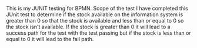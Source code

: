 This is my JUNIT testing for BPMN.
Scope of the test
I have completed this JUnit test to determine if the stock available on the information system is greater than 0 so that the stock is available and less than or equal to 0 so the stock isn't available. If the stock is greater than 0 it will lead to a success path for the test with the test passing but if the stock is less than or equal to 0 it will lead to the fail path.
